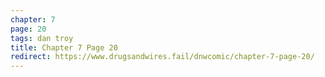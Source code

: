 ```yaml
---
chapter: 7
page: 20
tags: dan troy
title: Chapter 7 Page 20
redirect: https://www.drugsandwires.fail/dnwcomic/chapter-7-page-20/
---
```

